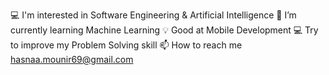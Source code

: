 💻 I'm interested in Software Engineering & Artificial Intelligence
📱 I’m currently learning Machine Learning 
💡 Good at Mobile Development 
💻 Try to improve my Problem Solving skill
📫 How to reach me hasnaa.mounir69@gmail.com
